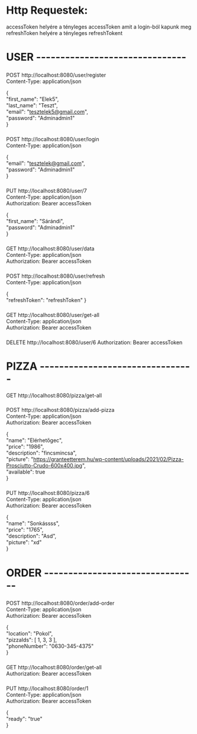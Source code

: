 # Http Requestek:

accessToken helyére a tényleges accessToken amit a login-ból kapunk meg  
refreshToken helyére a tényleges refreshTokent

# USER -------------------------------
###
POST http://localhost:8080/user/register  
Content-Type: application/json  
  
{  
"first_name": "Elek5",   
"last_name": "Teszt",  
"email": "tesztelek5@gmail.com",  
"password": "Adminadmin1"  
}

###
POST http://localhost:8080/user/login  
Content-Type: application/json

{  
"email": "tesztelek@gmail.com",  
"password": "Adminadmin1"  
}

###
PUT http://localhost:8080/user/7  
Content-Type: application/json  
Authorization: Bearer accessToken

{  
"first_name": "Sárándi",  
"password": "Adminadmin1"  
}

###
GET http://localhost:8080/user/data  
Content-Type: application/json  
Authorization: Bearer accessToken

###
POST http://localhost:8080/user/refresh  
Content-Type: application/json   

{  
"refreshToken": "refreshToken"
}

###
GET http://localhost:8080/user/get-all  
Content-Type: application/json  
Authorization: Bearer accessToken

###
DELETE http://localhost:8080/user/6
Authorization: Bearer accessToken

###
# PIZZA --------------------------------

GET http://localhost:8080/pizza/get-all

###
POST http://localhost:8080/pizza/add-pizza   
Content-Type: application/json  
Authorization: Bearer accessToken

{  
"name": "Elérhetőgec",  
"price": "1986",  
"description": "fincsmincsa",  
"picture": "https://granteetterem.hu/wp-content/uploads/2021/02/Pizza-Prosciutto-Crudo-600x400.jpg",  
"available": true  
}

###
PUT http://localhost:8080/pizza/6  
Content-Type: application/json  
Authorization: Bearer accessToken

{  
"name": "Sonkássss",  
"price": "1765",  
"description": "Asd",  
"picture": "xd"  
}

###
# ORDER --------------------------------

###
POST http://localhost:8080/order/add-order  
Content-Type: application/json  
Authorization: Bearer accessToken

{  
"location": "Pokol",  
"pizzaIds": [ 1, 3, 3 ],  
"phoneNumber": "0630-345-4375"  
}

###
GET http://localhost:8080/order/get-all  
Authorization: Bearer accessToken

###
PUT http://localhost:8080/order/1  
Content-Type: application/json  
Authorization: Bearer accessToken

{  
"ready": "true"  
}
